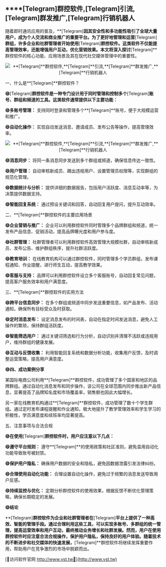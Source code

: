 ## ****[Telegram]**群控软件,**[Telegram]**引流,**[Telegram]**群发推广,**[Telegram]**行销机器人**

随着即时通讯应用的普及，**[Telegram]**因其安全性和多功能性吸引了全球大量用户，成为个人交流和商业推广的重要平台。为了更好地管理和运营**[Telegram]**群组，许多企业和社群管理者开始使用**[Telegram]**群控软件。这类软件不仅能提高管理效率，还能增强用户互动，优化营销效果。本文将深入探讨**[Telegram]**群控软件的核心功能、应用场景及其在现代社交媒体管理中的重要性。

 <center><img src="https://vst.tw/MP4/tuiguang/png/8.png" alt="**[Telegram]**群控软件,**[Telegram]**引流,**[Telegram]**群发推广,**[Telegram]**行销机器人"></center>

一、什么是**[Telegram]**群控软件？

**😄**[Telegram]**群控软件是一种专门设计用于同时管理和控制多个**[Telegram]**账号、群组和频道的工具。这类软件通常提供以下主要功能：**

**😄多账号管理：**
支持同时登录和管理多个**[Telegram]**账号，便于大规模运营和推广。

**😄自动化操作：**
实现自动发送消息、邀请成员、发布公告等操作，提高管理效率。

 <center><img src="https://vst.tw/MP4/tuiguang/png/6.png" alt="**[Telegram]**群控软件,**[Telegram]**引流,**[Telegram]**群发推广,**[Telegram]**行销机器人"></center>

**😄消息同步：**
将同一条消息同步发送到多个群组或频道，确保信息传达一致性。

**😄用户管理：**
自动审核新成员、踢出违规用户、设置管理员权限等，实现群组的规范化管理。

**😄数据统计与分析：**
提供详细的数据报告，包括用户活跃度、消息互动率等，为决策提供数据支持。

**😄智能回复系统：**
通过预设关键词和回答，自动回复用户提问，提升互动效率。

二、**[Telegram]**群控软件的主要应用场景

**😄企业营销与推广：**
企业可以利用群控软件同时管理多个品牌群组和频道，统一发布产品信息、促销活动，提高品牌曝光度和用户参与度。

**😄社群管理：**
社群管理者可以利用群控软件高效管理大规模社群，自动审核新成员、发布公告、维护群组秩序，提升社群活跃度。

**😄教育培训：**
在线教育机构可以通过群控软件，同时管理多个学员群组，发布课程通知、作业提醒，进行师生互动，提高教学效果。

**😄客服与支持：**
品牌可以利用群控软件设立多个客服账号，自动回复常见问题，提高客户服务效率和用户满意度。

三、**[Telegram]**群控软件的实用方法

**😄跨平台信息同步：**
在多个群组或频道中同步发送重要信息，如产品发布、活动通知，确保所有目标受众及时获取。

**😄定时消息发布：**
设定消息发布的时间表，自动在指定时间发送消息，避免人工操作的繁琐，保持群组活跃度。

**😄智能筛选用户：**
通过关键词筛选和行为分析，自动识别并清理不活跃或违规用户，维持群组的健康发展。

**😄互动与反馈收集：**
利用智能回复系统和数据分析功能，收集用户反馈，及时调整运营策略，提高用户满意度。

**😄四、成功案例分享**

某国际电商公司利用**[Telegram]**群控软件，成功管理了多个国家和地区的品牌群组。通过自动化消息发布和同步操作，该公司在全球范围内同步推出新产品信息，显著提高了品牌知名度和市场覆盖率，销售额也因此大幅增长。

另一家在线教育机构通过**[Telegram]**群控软件，成功管理了数十个学生群组。通过定时发布课程提醒和作业通知，极大地提升了教学管理效率和学生学习的积极性，学员满意度和续班率均显著提高。

五、注意事项与合法合规

**😄在使用**[Telegram]**群控软件时，用户应注意以下几点：**

**😄遵守平台规则：**
遵守**[Telegram]**的使用政策和社区准则，避免滥用自动化功能导致账号被封禁。

**😄保护用户隐私：**
确保用户数据的安全和隐私，避免因数据泄露引发法律纠纷。

**😄合理使用自动化功能：**
合理设置自动化操作，避免过于频繁的消息发送导致用户反感。

**😄持续监控与优化：**
定期分析群控软件的使用效果，根据反馈不断优化管理策略，确保长期稳定的发展。

**😄结论**

**[Telegram]**群控软件为企业和社群管理者在**[Telegram]**平台上提供了一种高效、智能的管理手段。通过合理利用这些工具，可以实现多账号、多群组的统一管理，提高运营效率和用户互动，最终推动业务增长和社群发展。然而，用户在使用群控软件时应注意合法合规操作，保护用户隐私，保持良好的用户体验。随着技术的不断进步和社交媒体的快速发展，**[Telegram]**群控软件将继续发挥重要作用，帮助用户在竞争激烈的市场中脱颖而出。


[👻访问软件官网 http://www.vst.tw👻](http://www.vst.tw)
